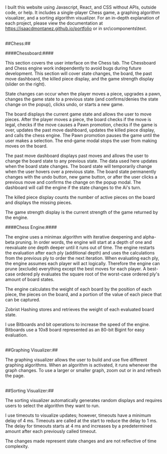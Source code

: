I built this website using Javascript, React, and CSS without APIs, outside code, or help. It includes a single-player Chess game, a graphing algorithm visualizer, and a sorting algorithm visualizer. For an in-depth explanation of each project, please view the documentation at https://isaacdmontanez.github.io/portfolio or in src\components\text. <br/>

<br />##Chess:##<br />

####Chessboard:####<br />

This section covers the user interface on the Chess tab. The Chessboard and Chess engine work independently to avoid bugs during future development. This section will cover state changes, the board, the past move dashboard, the killed piece display, and the game strength display (slider on the right). <br />

State changes can occur when the player moves a piece, upgrades a pawn, changes the game state to a previous state (and confirms/denies the state change on the popup), clicks undo, or starts a new game. <br />

The board displays the current game state and allows the user to move pieces. After the player moves a piece, the board checks if the move is legal, checks if the move causes a Pawn promotion, checks if the game is over, updates the past move dashboard, updates the killed piece display, and calls the chess engine. The Pawn promotion pauses the game until the user makes a selection. The end-game modal stops the user from making moves on the board. <br />

The past move dashboard displays past moves and allows the user to change the board state to any previous state. The data used here updates when the board state changes. The board state will temporarily change when the user hovers over a previous state. The board state permanently changes with the undo button, new game button, or after the user clicks a previous move and confirms the change on the popup modal. The dashboard will call the engine if the state changes to the Ai's turn.<br />

The killed piece display counts the number of active pieces on the board and displays the missing pieces. <br />

The game strength display is the current strength of the game returned by the engine. <br />

####Chess Engine:####<br />

The engine uses a minimax algorithm with iterative deepening and alpha-beta pruning. In order words, the engine will start at a depth of one and reevaluate one depth deeper until it runs out of time. The engine restarts the evaluation after each ply (additional depth) and uses the calculations from the previous ply to order the next iteration. When evaluating each ply, the engine assumes each player will act logically. Therefore the engine can prune (exclude) everything except the best moves for each player. A best-case ordered ply evaluates the square root of the worst-case ordered ply's amount of board states. <br />

The engine calculates the weight of each board by the position of each piece, the pieces on the board, and a portion of the value of each piece that can be captured.<br />

Zobrist Hashing stores and retrieves the weight of each evaluated board state. <br />

I use Bitboards and bit operations to increase the speed of the engine. Bitboards use a 10x8 board represented as an 80-bit Bigint for easy evaluation.<br />

<br />##Graphing Visualizer:##<br />

The graphing visualizer allows the user to build and use five different graphing algorithms. When an algorithm is activated, it runs whenever the graph changes. To use a larger or smaller graph, zoom out or in and refresh the page.<br />

<br />##Sorting Visualizer:##<br />

The sorting visualizer automatically generates random displays and requires users to select the algorithm they want to run.<br />

I use timeouts to visualize updates; however, timeouts have a minimum delay of 4 ms. Timeouts are called at the start to reduce the delay to 1 ms. The delay for timeouts starts at 4 ms and increases by a predetermined amount after each previously called timeout.<br />

The changes made represent state changes and are not reflective of time complexity.<br />
